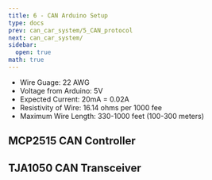 ```yaml
---
title: 6 - CAN Arduino Setup
type: docs
prev: can_car_system/5_CAN_protocol
next: can_car_system/
sidebar:
  open: true
math: true
---
```


* Wire Guage: 22 AWG
* Voltage from Arduino: 5V
* Expected Current: 20mA = 0.02A
* Resistivity of Wire: 16.14 ohms per 1000 fee
* Maximum Wire Length: 330-1000 feet (100-300 meters)

## MCP2515 CAN Controller

## TJA1050 CAN Transceiver

